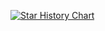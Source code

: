 [![Star History Chart](https://api.star-history.com/svg?repos=m-sec-org/EZ,m-sec-org/d-eyes,m-sec-org/ryzesca,m-sec-org/Boom&type=Date)](https://star-history.com/#m-sec-org/EZ&m-sec-org/d-eyes&m-sec-org/ryzesca&m-sec-org/Boom&Date)
